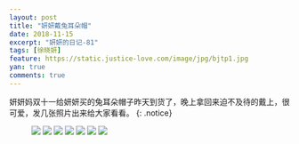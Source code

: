 ```yaml
---
layout: post
title: "妍妍戴兔耳朵帽"
date: 2018-11-15
excerpt: "妍妍的日记-81"
tags: [徐晓妍]
feature: https://static.justice-love.com/image/jpg/bjtp1.jpg
yan: true
comments: true
---
```

妍妍妈双十一给妍妍买的兔耳朵帽子昨天到货了，晚上拿回来迫不及待的戴上，很可爱，发几张照片出来给大家看看。
{: .notice}
<figure>
    <img src="{{ site.staticUrl }}/yanyan/image/tuerduomaozi0.jpg?imageMogr2/auto-orient" />
    <img src="{{ site.staticUrl }}/yanyan/image/tuerduomaozi1.jpg?imageMogr2/auto-orient" />
    <img src="{{ site.staticUrl }}/yanyan/image/tuerduomaozi2.jpg?imageMogr2/auto-orient" />
    <img src="{{ site.staticUrl }}/yanyan/image/tuerduomaozi3.jpg?imageMogr2/auto-orient" />
    <img src="{{ site.staticUrl }}/yanyan/image/tuerduomaozi4.jpg?imageMogr2/auto-orient" />
    <img src="{{ site.staticUrl }}/yanyan/image/tuerduomaozi5.jpg?imageMogr2/auto-orient" />
    <img src="{{ site.staticUrl }}/yanyan/image/tuerduomaozi6.jpg?imageMogr2/auto-orient" />
</figure>
